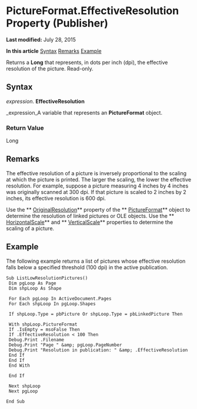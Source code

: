 
# PictureFormat.EffectiveResolution Property (Publisher)

 **Last modified:** July 28, 2015

 **In this article**
 [Syntax](#sectionSection0)
 [Remarks](#sectionSection1)
 [Example](#sectionSection2)


Returns a  **Long** that represents, in dots per inch (dpi), the effective resolution of the picture. Read-only.


## Syntax
<a name="sectionSection0"> </a>

 _expression_. **EffectiveResolution**

 _expression_A variable that represents an  **PictureFormat** object.


### Return Value

Long


## Remarks
<a name="sectionSection1"> </a>

The effective resolution of a picture is inversely proportional to the scaling at which the picture is printed. The larger the scaling, the lower the effective resolution. For example, suppose a picture measuring 4 inches by 4 inches was originally scanned at 300 dpi. If that picture is scaled to 2 inches by 2 inches, its effective resolution is 600 dpi.

Use the  ** [OriginalResolution](0cb7ee4e-3eb8-baee-6535-d936e3c5f05c.md)** property of the ** [PictureFormat](aa30ea9d-b91f-acdf-2e60-8a9f506f28b4.md)** object to determine the resolution of linked pictures or OLE objects. Use the ** [HorizontalScale](7be51cde-5b2d-7870-7f39-2fa9bd714d68.md)** and ** [VerticalScale](ff83d1bc-798b-5b42-7087-9b45f3ff573d.md)** properties to determine the scaling of a picture.


## Example
<a name="sectionSection2"> </a>

The following example returns a list of pictures whose effective resolution falls below a specified threshold (100 dpi) in the active publication.


```
Sub ListLowResolutionPictures() 
 Dim pgLoop As Page 
 Dim shpLoop As Shape 
 
 For Each pgLoop In ActiveDocument.Pages 
 For Each shpLoop In pgLoop.Shapes 
 
 If shpLoop.Type = pbPicture Or shpLoop.Type = pbLinkedPicture Then 
 
 With shpLoop.PictureFormat 
 If .IsEmpty = msoFalse Then 
 If .EffectiveResolution < 100 Then 
 Debug.Print .Filename 
 Debug.Print "Page " &amp; pgLoop.PageNumber 
 Debug.Print "Resolution in publication: " &amp; .EffectiveResolution 
 End If 
 End If 
 End With 
 
 End If 
 
 Next shpLoop 
 Next pgLoop 
 
End Sub
```

